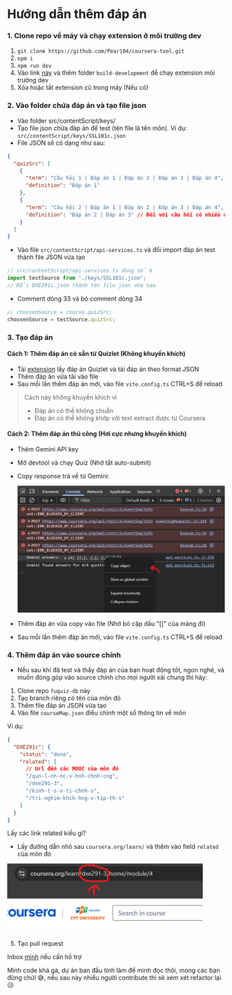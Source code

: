 # Hướng dẫn thêm đáp án

### 1. Clone repo về máy và chạy extension ở môi trường dev

1. `git clone https://github.com/Pear104/coursera-tool.git`
2. `npm i`
3. `npm run dev`
4. Vào link [này](chrome://extensions/) và thêm folder `build-development` để chạy extension môi trường dev
5. Xóa hoặc tắt extension cũ trong máy (Nếu có)

### 2. Vào folder chứa đáp án và tạo file json

- Vào folder src/contentScript/keys/
- Tạo file json chứa đáp án để test (tên file là tên môn). Ví dụ: `src/contentScript/keys/SSL101c.json`
- File JSON sẽ có dạng như sau:

```json
{
  "quizSrc": [
    {
      "term": "Câu hỏi 1 | Đáp án 1 | Đáp án 2 | Đáp án 3 | Đáp án 4",
      "definition": "Đáp án 1"
    },
    {
      "term": "Câu hỏi 2 | Đáp án 1 | Đáp án 2 | Đáp án 3 | Đáp án 4",
      "definition": "Đáp án 2 | Đáp án 3" // Đối với câu hỏi có nhiều đáp án
    }
  ]
}
```

- Vào file `src/contentScript/api-services.ts` và đổi import đáp án test thành file JSON vừa tạo

```ts
// src/contentScript/api-services.ts dòng số 6
import testSource from "./keys/SSL101c.json";
// Đổi DXE291c.json thành tên file json vừa tạo
```

- Comment dòng 33 và bỏ comment dòng 34

```ts
// choosenSource = course.quizSrc;
choosenSource = testSource.quizSrc;
```

### 3. Tạo đáp án

#### Cách 1: Thêm đáp án có sẵn từ Quizlet (Không khuyến khích)

- Tải [extension](https://chromewebstore.google.com/detail/quizlet-getter-get-quizle/oaaodhahcdoonllnnhamgkcidjicjcad) lấy đáp án Quizlet và tải đáp án theo format JSON
- Thêm đáp án vừa tải vào file
- Sau mỗi lần thêm đáp án mới, vào file `vite.config.ts` CTRL+S để reload

> Cách này không khuyến khích vì
>
> - Đáp án có thể không chuẩn
> - Đáp án có thể không khớp với text extract được từ Coursera

#### Cách 2: Thêm đáp án thủ công (Hơi cực nhưng khuyến khích)

- Thêm Gemini API key
- Mở devtool và chạy Quiz (Nhớ tắt auto-submit)
- Copy response trả về từ Gemini:

  ![](/images/Screenshot%202025-05-31%20185641.png)

- Thêm đáp án vừa copy vào file (Nhớ bỏ cặp dấu "[]" của mảng đi)
- Sau mỗi lần thêm đáp án mới, vào file `vite.config.ts` CTRL+S để reload

### 4. Thêm đáp án vào source chính

- Nếu sau khi đã test và thấy đáp án của bạn hoạt động tốt, ngon nghẻ, và muốn đóng góp vào source chính cho mọi người xài chung thì hãy:

1. Clone repo `fuquiz-db` này
2. Tạo branch riêng có tên của môn đó
3. Thêm file đáp án JSON vừa tạo
4. Vào file `courseMap.json` điều chỉnh một số thông tin về môn

Ví dụ:

```json
{
  "DXE291c": {
    "status": "done",
    "related": [
      // Url đến các MOOC của môn đó
      "/qun-l-nh-nc-v-hnh-chnh-cng",
      "/dxe291-3",
      "/kinh-t-s-v-ti-chnh-s",
      "/tri-nghim-khch-hng-v-tip-th-s"
    ]
  }
}
```

Lấy các link related kiểu gì?

- Lấy đường dẫn nhỏ sau `coursera.org/learn/` và thêm vào field `related` của môn đó

![](/images/Screenshot%202025-05-31%20201204.png)

5. Tạo pull request

Inbox [mình](https://www.facebook.com/truong.le.567651) nếu cần hồ trợ

Mình code khá gà, dự án ban đầu tính làm để mình đọc thôi, mong các bạn đừng chửi 😅, nếu sau này nhiều người contribute thì sẽ xem xét refactor lại 😥

